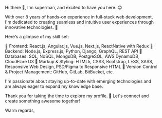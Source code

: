 Hi there 👋,
I'm superman, and excited to have you here. 😊

With over 8 years of hands-on experience in full-stack web development, I'm dedicated to creating seamless and intuitive user experiences through innovative technologies. 💼

Here's a glimpse of my skill set:

🔸 Frontend: React.js, Angular.js, Vue.js, Next.js, ReactNative with Redux
🔸 Backend: Node.js, Express.js, Python, Django, GraphQL, REST API
🔸 Databases: SQL, NoSQL, MongoDB, PostgreSQL, AWS DynamoDB, CloudFlare D3
🔸 Markup & Styling: HTML5, CSS3, Bootstrap, LESS, SASS, Responsive Web Design, PSD/Figma to Responsive HTML
🔸 Version Control & Project Management: GitHub, GitLab, BitBucket, etc.

I'm passionate about staying up-to-date with emerging technologies and am always eager to expand my knowledge base.

Thank you for taking the time to explore my profile. 
🌟 Let's connect and create something awesome together!

Warm regards,
